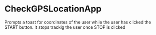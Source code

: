 # CheckGPSLocationApp
Prompts a toast for coordinates of the user while the user has clicked the START button. It stops trackig the user once STOP is clicked

